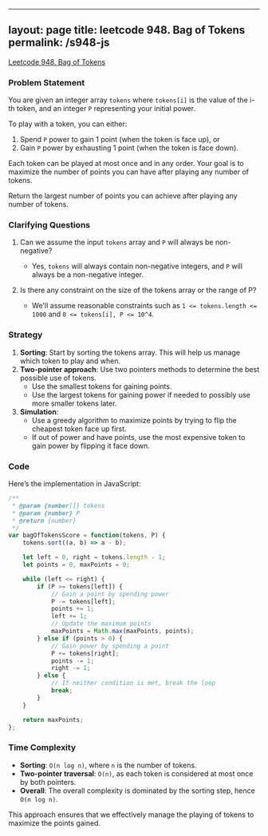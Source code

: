 
---
layout: page
title: leetcode 948. Bag of Tokens
permalink: /s948-js
---
[Leetcode 948. Bag of Tokens](https://algoadvance.github.io/algoadvance/l948)
### Problem Statement
You are given an integer array `tokens` where `tokens[i]` is the value of the i-th token, and an integer `P` representing your initial power.

To play with a token, you can either:
1. Spend `P` power to gain 1 point (when the token is face up), or
2. Gain `P` power by exhausting 1 point (when the token is face down).

Each token can be played at most once and in any order. Your goal is to maximize the number of points you can have after playing any number of tokens.

Return the largest number of points you can achieve after playing any number of tokens.

### Clarifying Questions
1. Can we assume the input `tokens` array and `P` will always be non-negative?
   - Yes, `tokens` will always contain non-negative integers, and `P` will always be a non-negative integer.

2. Is there any constraint on the size of the tokens array or the range of P?
   - We'll assume reasonable constraints such as `1 <= tokens.length <= 1000` and `0 <= tokens[i], P <= 10^4`.

### Strategy
1. **Sorting**: Start by sorting the tokens array. This will help us manage which token to play and when.
2. **Two-pointer approach**: Use two pointers methods to determine the best possible use of tokens. 
   - Use the smallest tokens for gaining points.
   - Use the largest tokens for gaining power if needed to possibly use more smaller tokens later.
3. **Simulation**: 
   - Use a greedy algorithm to maximize points by trying to flip the cheapest token face up first.
   - If out of power and have points, use the most expensive token to gain power by flipping it face down.

### Code
Here’s the implementation in JavaScript:

```javascript
/**
 * @param {number[]} tokens
 * @param {number} P
 * @return {number}
 */
var bagOfTokensScore = function(tokens, P) {
    tokens.sort((a, b) => a - b);

    let left = 0, right = tokens.length - 1;
    let points = 0, maxPoints = 0;

    while (left <= right) {
        if (P >= tokens[left]) {
            // Gain a point by spending power
            P -= tokens[left];
            points += 1;
            left += 1;
            // Update the maximum points
            maxPoints = Math.max(maxPoints, points);
        } else if (points > 0) {
            // Gain power by spending a point
            P += tokens[right];
            points -= 1;
            right -= 1;
        } else {
            // If neither condition is met, break the loop
            break;
        }
    }

    return maxPoints;
};
```

### Time Complexity
- **Sorting**: `O(n log n)`, where `n` is the number of tokens.
- **Two-pointer traversal**: `O(n)`, as each token is considered at most once by both pointers.
- **Overall**: The overall complexity is dominated by the sorting step, hence `O(n log n)`.

This approach ensures that we effectively manage the playing of tokens to maximize the points gained.